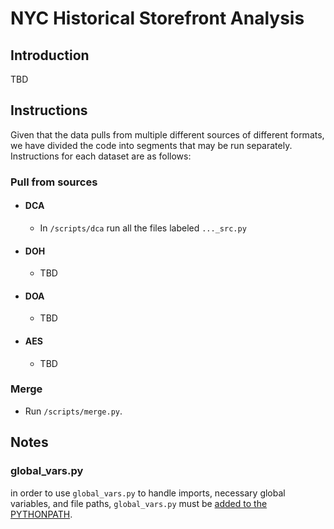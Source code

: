 # NYC Historical Storefront Analysis

## Introduction
TBD

## Instructions
Given that the data pulls from multiple different sources of different formats, we have divided the code into segments that may be run separately. Instructions for each dataset are as follows:
### Pull from sources
* #### DCA
  * In `/scripts/dca` run all the files labeled `..._src.py`
* #### DOH
  * TBD
* #### DOA
  * TBD
* #### AES
  * TBD
### Merge
* Run `/scripts/merge.py`.

## Notes
### global_vars.py
in order to use `global_vars.py` to handle imports, necessary global variables, and file paths, `global_vars.py` must be [added to the PYTHONPATH](https://stackoverflow.com/questions/3387695/add-to-python-path-mac-os-x).
